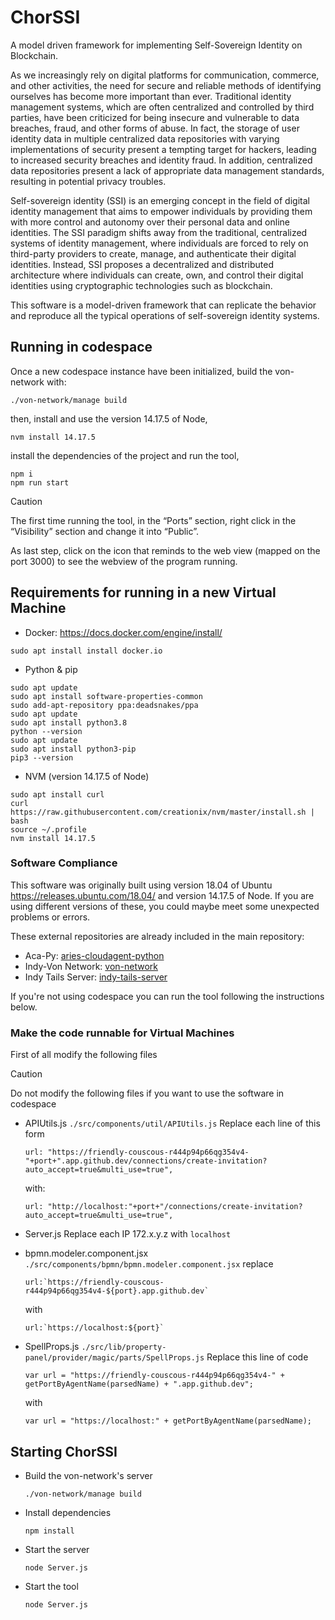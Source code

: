 
# ChorSSI

A model driven framework for implementing Self-Sovereign Identity on Blockchain.

As we increasingly rely on digital platforms for communication, commerce, and other activities, the need for secure and reliable methods of identifying ourselves has become more important than ever. Traditional identity management systems, which are often centralized and controlled by third parties, have been criticized for being insecure and vulnerable to data breaches, fraud, and other forms of abuse. In fact, the storage of user identity data in multiple centralized data repositories with varying implementations of security present a tempting target for hackers, leading to increased security breaches and identity fraud. In addition, centralized data repositories present a lack of appropriate data management standards, resulting in potential privacy troubles.

Self-sovereign identity (SSI) is an emerging concept in the field of digital identity management that aims to empower individuals by providing them with more control and autonomy over their personal data and online identities. The SSI paradigm shifts away from the traditional, centralized systems of identity management, where individuals are forced to rely on third-party providers to create, manage, and authenticate their digital identities. Instead, SSI proposes a decentralized and distributed architecture where individuals can create, own, and control their digital identities using cryptographic technologies such as blockchain.

This software is a model-driven framework that can replicate the behavior and reproduce all the typical operations of self-sovereign identity systems.

## Running in codespace 

Once a new codespace instance have been initialized, build the von-network with:
```
./von-network/manage build
```
then, install and use the version 14.17.5 of Node,
```
nvm install 14.17.5
```
install the dependencies of the project and run the tool,
```
npm i
npm run start
```
> [!CAUTION]
> The first time running the tool, in the “Ports” section, right click in the “Visibility” section and change it into “Public”.

As last step, click on the icon that reminds to the web view (mapped on the port 3000) to see the webview of the program running. 

## Requirements for running in a new Virtual Machine 
- Docker: https://docs.docker.com/engine/install/
```
sudo apt install install docker.io
```
- Python & pip
```
sudo apt update
sudo apt install software-properties-common
sudo add-apt-repository ppa:deadsnakes/ppa
sudo apt update
sudo apt install python3.8
python --version
sudo apt update
sudo apt install python3-pip
pip3 --version
```
-  NVM (version 14.17.5 of Node)
```
sudo apt install curl 
curl https://raw.githubusercontent.com/creationix/nvm/master/install.sh | bash 
source ~/.profile   
nvm install 14.17.5
```

### Software Compliance
This software was originally built using version 18.04 of Ubuntu https://releases.ubuntu.com/18.04/ and version 14.17.5 of Node.
If you are using different versions of these, you could maybe meet some unexpected problems or errors.

These external repositories are already included in the main repository:
- Aca-Py: [aries-cloudagent-python](https://github.com/hyperledger/aries-cloudagent-python/tree/main)
- Indy-Von Network: [von-network](https://github.com/bcgov/von-network)
- Indy Tails Server: [indy-tails-server](https://github.com/bcgov/indy-tails-server)

If you're not using codespace you can run the tool following the instructions below.

### Make the code runnable for Virtual Machines
First of all modify the following files
> [!CAUTION]
> Do not modify the following files if you want to use the software in codespace

- APIUtils.js   `./src/components/util/APIUtils.js`
  Replace each line of this form
  ```
  url: "https://friendly-couscous-r444p94p66qg354v4-"+port+".app.github.dev/connections/create-invitation?auto_accept=true&multi_use=true",
  ```
  with:
  ```
  url: "http://localhost:"+port+"/connections/create-invitation?auto_accept=true&multi_use=true",
  ```
  
- Server.js 
  Replace each IP 172.x.y.z with `localhost`
   
- bpmn.modeler.component.jsx   `./src/components/bpmn/bpmn.modeler.component.jsx`
  replace
  ```
  url:`https://friendly-couscous-r444p94p66qg354v4-${port}.app.github.dev`
  ```
  with
  ```
  url:`https://localhost:${port}`
  ```
- SpellProps.js  `./src/lib/property-panel/provider/magic/parts/SpellProps.js`
  Replace this line of code
  ```
  var url = "https://friendly-couscous-r444p94p66qg354v4-" + getPortByAgentName(parsedName) + ".app.github.dev";
  ```
  with
  ```
  var url = "https://localhost:" + getPortByAgentName(parsedName);
  ```
  
## Starting ChorSSI


- Build the von-network's server
  ```
  ./von-network/manage build
  ```
  
- Install dependencies
  ```
  npm install
  ```

- Start the server
  ```
  node Server.js
  ```

- Start the tool
  ```
  node Server.js
  ```
